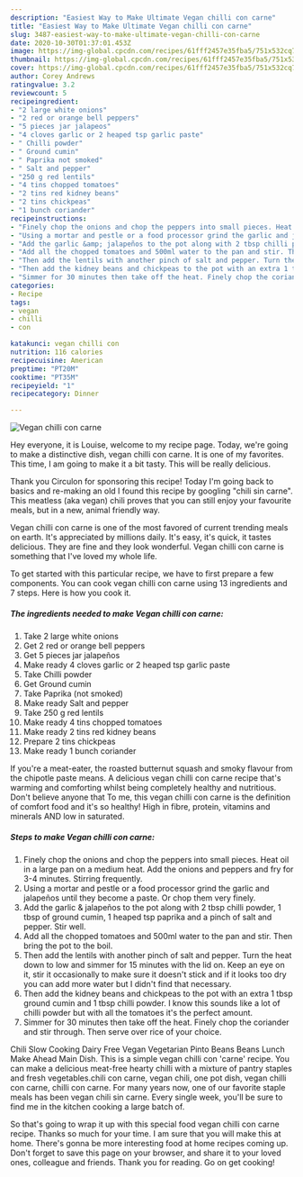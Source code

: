 ```yaml
---
description: "Easiest Way to Make Ultimate Vegan chilli con carne"
title: "Easiest Way to Make Ultimate Vegan chilli con carne"
slug: 3487-easiest-way-to-make-ultimate-vegan-chilli-con-carne
date: 2020-10-30T01:37:01.453Z
image: https://img-global.cpcdn.com/recipes/61fff2457e35fba5/751x532cq70/vegan-chilli-con-carne-recipe-main-photo.jpg
thumbnail: https://img-global.cpcdn.com/recipes/61fff2457e35fba5/751x532cq70/vegan-chilli-con-carne-recipe-main-photo.jpg
cover: https://img-global.cpcdn.com/recipes/61fff2457e35fba5/751x532cq70/vegan-chilli-con-carne-recipe-main-photo.jpg
author: Corey Andrews
ratingvalue: 3.2
reviewcount: 5
recipeingredient:
- "2 large white onions"
- "2 red or orange bell peppers"
- "5 pieces jar jalapeos"
- "4 cloves garlic or 2 heaped tsp garlic paste"
- " Chilli powder"
- " Ground cumin"
- " Paprika not smoked"
- " Salt and pepper"
- "250 g red lentils"
- "4 tins chopped tomatoes"
- "2 tins red kidney beans"
- "2 tins chickpeas"
- "1 bunch coriander"
recipeinstructions:
- "Finely chop the onions and chop the peppers into small pieces. Heat oil in a large pan on a medium heat. Add the onions and peppers and fry for 3-4 minutes. Stirring frequently."
- "Using a mortar and pestle or a food processor grind the garlic and jalapeños until they become a paste. Or chop them very finely."
- "Add the garlic &amp; jalapeños to the pot along with 2 tbsp chilli powder, 1 tbsp of ground cumin, 1 heaped tsp paprika and a pinch of salt and pepper. Stir well."
- "Add all the chopped tomatoes and 500ml water to the pan and stir. Then bring the pot to the boil."
- "Then add the lentils with another pinch of salt and pepper. Turn the heat down to low and simmer for 15 minutes with the lid on. Keep an eye on it, stir it occasionally to make sure it doesn&#39;t stick and if it looks too dry you can add more water but I didn&#39;t find that necessary."
- "Then add the kidney beans and chickpeas to the pot with an extra 1 tbsp ground cumin and 1 tbsp chilli powder. I know this sounds like a lot of chilli powder but with all the tomatoes it&#39;s the perfect amount."
- "Simmer for 30 minutes then take off the heat. Finely chop the coriander and stir through. Then serve over rice of your choice."
categories:
- Recipe
tags:
- vegan
- chilli
- con

katakunci: vegan chilli con 
nutrition: 116 calories
recipecuisine: American
preptime: "PT20M"
cooktime: "PT35M"
recipeyield: "1"
recipecategory: Dinner

---
```



![Vegan chilli con carne](https://img-global.cpcdn.com/recipes/61fff2457e35fba5/751x532cq70/vegan-chilli-con-carne-recipe-main-photo.jpg)

Hey everyone, it is Louise, welcome to my recipe page. Today, we're going to make a distinctive dish, vegan chilli con carne. It is one of my favorites. This time, I am going to make it a bit tasty. This will be really delicious.

Thank you Circulon for sponsoring this recipe! Today I&#39;m going back to basics and re-making an old I found this recipe by googling &#34;chili sin carne&#34;. This meatless (aka vegan) chili proves that you can still enjoy your favourite meals, but in a new, animal friendly way.

Vegan chilli con carne is one of the most favored of current trending meals on earth. It's appreciated by millions daily. It's easy, it's quick, it tastes delicious. They are fine and they look wonderful. Vegan chilli con carne is something that I've loved my whole life.


To get started with this particular recipe, we have to first prepare a few components. You can cook vegan chilli con carne using 13 ingredients and 7 steps. Here is how you cook it.

<!--inarticleads1-->

##### The ingredients needed to make Vegan chilli con carne:

1. Take 2 large white onions
1. Get 2 red or orange bell peppers
1. Get 5 pieces jar jalapeños
1. Make ready 4 cloves garlic or 2 heaped tsp garlic paste
1. Take  Chilli powder
1. Get  Ground cumin
1. Take  Paprika (not smoked)
1. Make ready  Salt and pepper
1. Take 250 g red lentils
1. Make ready 4 tins chopped tomatoes
1. Make ready 2 tins red kidney beans
1. Prepare 2 tins chickpeas
1. Make ready 1 bunch coriander


If you&#39;re a meat-eater, the roasted butternut squash and smoky flavour from the chipotle paste means. A delicious vegan chilli con carne recipe that&#39;s warming and comforting whilst being completely healthy and nutritious. Don&#39;t believe anyone that To me, this vegan chilli con carne is the definition of comfort food and it&#39;s so healthy! High in fibre, protein, vitamins and minerals AND low in saturated. 

<!--inarticleads2-->

##### Steps to make Vegan chilli con carne:

1. Finely chop the onions and chop the peppers into small pieces. Heat oil in a large pan on a medium heat. Add the onions and peppers and fry for 3-4 minutes. Stirring frequently.
1. Using a mortar and pestle or a food processor grind the garlic and jalapeños until they become a paste. Or chop them very finely.
1. Add the garlic &amp; jalapeños to the pot along with 2 tbsp chilli powder, 1 tbsp of ground cumin, 1 heaped tsp paprika and a pinch of salt and pepper. Stir well.
1. Add all the chopped tomatoes and 500ml water to the pan and stir. Then bring the pot to the boil.
1. Then add the lentils with another pinch of salt and pepper. Turn the heat down to low and simmer for 15 minutes with the lid on. Keep an eye on it, stir it occasionally to make sure it doesn&#39;t stick and if it looks too dry you can add more water but I didn&#39;t find that necessary.
1. Then add the kidney beans and chickpeas to the pot with an extra 1 tbsp ground cumin and 1 tbsp chilli powder. I know this sounds like a lot of chilli powder but with all the tomatoes it&#39;s the perfect amount.
1. Simmer for 30 minutes then take off the heat. Finely chop the coriander and stir through. Then serve over rice of your choice.


Chili Slow Cooking Dairy Free Vegan Vegetarian Pinto Beans Beans Lunch Make Ahead Main Dish. This is a simple vegan chilli con &#39;carne&#39; recipe. You can make a delicious meat-free hearty chilli with a mixture of pantry staples and fresh vegetables.chili con carne, vegan chili, one pot dish, vegan chilli con carne, chilli con carne. For many years now, one of our favorite staple meals has been vegan chili sin carne. Every single week, you&#39;ll be sure to find me in the kitchen cooking a large batch of. 

So that's going to wrap it up with this special food vegan chilli con carne recipe. Thanks so much for your time. I am sure that you will make this at home. There's gonna be more interesting food at home recipes coming up. Don't forget to save this page on your browser, and share it to your loved ones, colleague and friends. Thank you for reading. Go on get cooking!
